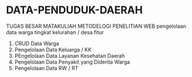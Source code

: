 # DATA-PENDUDUK-DAERAH
TUGAS BESAR MATAKULIAH METODELOGI PENELITIAN
WEB pengelolaan data warga tingkat kelurahan / desa
fitur 
1. CRUD Data Warga
2. Pengelolaan Data Keluarga / KK
3. PEngelolaan Data Layanan Kesehatan Daerah
4. Pengelolaan Data Penyakit yang Diderita Warga
5. Pengelolaan Data RW / RT
